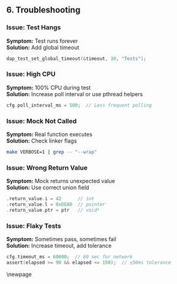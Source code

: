 ## 6. Troubleshooting

### Issue: Test Hangs
**Symptom:** Test runs forever  
**Solution:** Add global timeout
```c
dap_test_set_global_timeout(&timeout, 30, "Tests");
```

### Issue: High CPU
**Symptom:** 100% CPU during test  
**Solution:** Increase poll interval or use pthread helpers
```c
cfg.poll_interval_ms = 500;  // Less frequent polling
```

### Issue: Mock Not Called
**Symptom:** Real function executes  
**Solution:** Check linker flags
```bash
make VERBOSE=1 | grep -- "--wrap"
```

### Issue: Wrong Return Value
**Symptom:** Mock returns unexpected value  
**Solution:** Use correct union field
```c
.return_value.i = 42      // int
.return_value.l = 0xDEAD  // pointer
.return_value.ptr = ptr   // void*
```

### Issue: Flaky Tests
**Symptom:** Sometimes pass, sometimes fail  
**Solution:** Increase timeout, add tolerance
```c
cfg.timeout_ms = 60000;  // 60 sec for network
assert(elapsed >= 90 && elapsed <= 150);  // ±50ms tolerance
```

\newpage
